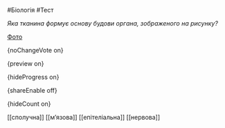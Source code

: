 #Біологія #Тест

*Яка тканина формує основу будови органа, зображеного на рисунку?*

[Фото](https://zno.osvita.ua//doc/images/znotest/23/2347/bio-prob-2012_27_2347.jpg)

{noChangeVote on}

{preview on}

{hideProgress on}

{shareEnable off}

{hideCount on}

[[сполучна]]
[[м’язова]]
[[епітеліальна]]
[[нервова]]
